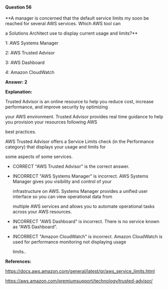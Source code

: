 #### Question  56


**A manager is concerned that the default service limits my soon be reached for several AWS services. Which AWS tool can

a Solutions Architect use to display current usage and limits?**


1: AWS Systems Manager


2: AWS Trusted Advisor


3: AWS Dashboard


4: Amazon CloudWatch


**Answer: 2**


**Explanation:**


Trusted Advisor is an online resource to help you reduce cost, increase performance, and improve security by optimizing

your AWS environment. Trusted Advisor provides real time guidance to help you provision your resources following AWS

best practices.


AWS Trusted Advisor offers a Service Limits check (in the Performance category) that displays your usage and limits for

some aspects of some services.


- CORRECT "AWS Trusted Advisor" is the correct answer.


- INCORRECT "AWS Systems Manager" is incorrect. AWS Systems Manager gives you visibility and control of your

  infrastructure on AWS. Systems Manager provides a unified user interface so you can view operational data from

  multiple AWS services and allows you to automate operational tasks across your AWS resources.


- INCORRECT "AWS Dashboard" is incorrect. There is no service known as “AWS Dashboard”.


- INCORRECT "Amazon CloudWatch" is incorrect. Amazon CloudWatch is used for performance monitoring not displaying usage

  limits..


**References:**


https://docs.aws.amazon.com/general/latest/gr/aws_service_limits.html


https://aws.amazon.com/premiumsupport/technology/trusted-advisor/

